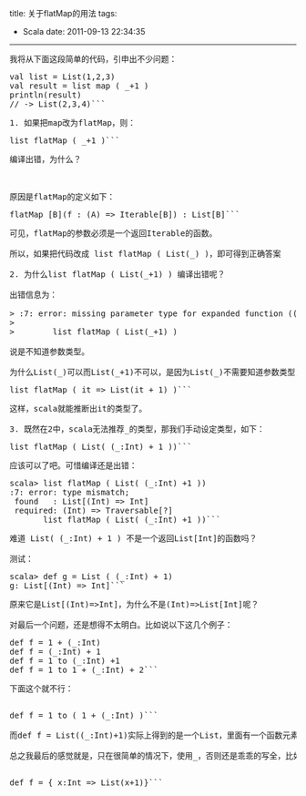 title: 关于flatMap的用法
tags:
  - Scala
date: 2011-09-13 22:34:35
---

我将从下面这段简单的代码，引申出不少问题：
<pre class="csharpcode">val list = List(1,2,3)
val result = list map ( _+1 )
println(result)
// -> List(2,3,4)```
<p>1. 如果把map改为flatMap，则：
<pre class="csharpcode">list flatMap ( _+1 )```
<p>编译出错，为什么？ 

<span id="more-195"></span>
<p>原因是flatMap的定义如下：
<pre class="csharpcode">flatMap [B](f : (A) => Iterable[B]) : List[B]```
<p>可见，flatMap的参数必须是一个返回Iterable的函数。 

所以，如果把代码改成 list flatMap ( List(_) )，即可得到正确答案 

2. 为什么list flatMap ( List(_+1) ) 编译出错呢？ 

出错信息为： 

> <console>:7: error: missing parameter type for expanded function ((x$1) => x$1.$plus(1))
> 
> &nbsp;&nbsp;&nbsp;&nbsp;&nbsp;&nbsp; list flatMap ( List(_+1) )

说是不知道参数类型。

为什么List(_)可以而List(_+1)不可以，是因为List(_)不需要知道参数类型，而List(_+1)，调用了+函数，所以需要知道类型，而我们没有提供。所以应该改成：
<pre class="csharpcode">list flatMap ( it => List(it + 1) )```
<p>这样，scala就能推断出it的类型了。 

3. 既然在2中，scala无法推荐_的类型，那我们手动设定类型，如下：
<pre class="csharpcode">list flatMap ( List( (_:Int) + 1 ))```
<p>应该可以了吧。可惜编译还是出错：
<pre class="csharpcode">scala> list flatMap ( List( (_:Int) +1 ))
<console>:7: error: type mismatch;
 found   : List[(Int) => Int]
 required: (Int) => Traversable[?]
       list flatMap ( List( (_:Int) +1 ))```
<p>难道 List( (_:Int) + 1 ) 不是一个返回List[Int]的函数吗？ 

测试：
<pre class="csharpcode">scala> def g = List ( (_:Int) + 1)
g: List[(Int) => Int]```
<p>原来它是List[(Int)=>Int]，为什么不是(Int)=>List[Int]呢？ 

对最后一个问题，还是想得不太明白。比如说以下这几个例子：
<pre class="csharpcode">def f = 1 + (_:Int)
def f = (_:Int) + 1
def f = 1 to (_:Int) +1
def f = 1 to 1 + (_:Int) + 2```
<p>下面这个就不行：

<pre class="csharpcode">def f = 1 to ( 1 + (_:Int) )```

而def f = List((_:Int)+1)实际上得到的是一个List，里面有一个函数元素。

总之我最后的感觉就是，只在很简单的情况下，使用_，否则还是乖乖的写全，比如:

<pre class="csharpcode">def f = { x:Int => List(x+1)}```